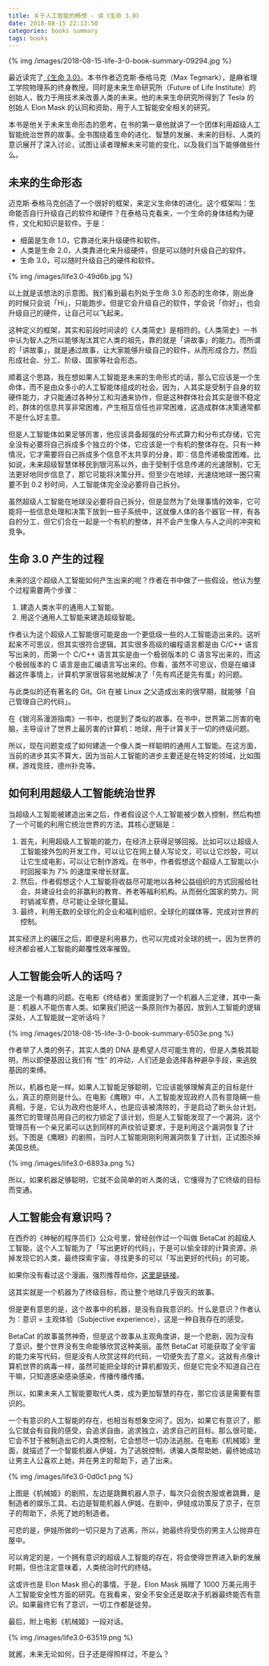 ```yaml
---
title: 关于人工智能的畅想 - 读《生命 3.0》
date: 2018-08-15 22:13:50
categories: books summary
tags: books
---
```


{% img /images/2018-08-15-life-3-0-book-summary-09294.jpg %}

最近读完了[《生命 3.0》](https://item.jd.com/30150952862.html)。本书作者迈克斯·泰格马克（Max Tegmark），是麻省理工学院物理系的终身教授。同时是未来生命研究所（Future of Life Institute）的创始人，致力于用技术来改善人类的未来。他的未来生命研究所得到了 Tesla 的创始人 Elon Mask 的认同和资助，用于人工智能安全相关的研究。

本书是他关于未来生命形态的思考，在书的第一章他就讲了一个团体利用超级人工智能统治世界的故事。全书围绕着生命的进化、智慧的发展、未来的目标、人类的意识展开了深入讨论，试图让读者理解未来可能的变化，以及我们当下能够做些什么。

## 未来的生命形态

迈克斯·泰格马克创造了一个很好的框架，来定义生命体的进化。这个框架叫：生命能否自行升级自己的软件和硬件？在泰格马克看来，一个生命的身体结构为硬件，文化和知识是软件。于是：

 - 细菌是生命 1.0，它靠进化来升级硬件和软件。
 - 人类是生命 2.0，人类靠进化来升级硬件，但是可以随时升级自己的软件。
 - 生命 3.0，可以随时升级自己的硬件和软件。

{% img /images/life3.0-49d6b.jpg %}

以上就是该想法的示意图。我们看到最右列处于生命 3.0 形态的生命体，刚出身的时候只会说「Hi」，只能跑步。但是它会升级自己的软件，学会说「你好」，也会升级自己的硬件，让自己可以飞起来。

这种定义的框架，其实和前段时间读的《人类简史》是相符的。《人类简史》一书中认为智人之所以能够淘汰其它人类的祖先，靠的就是「讲故事」的能力。而所谓的「讲故事」，就是通过故事，让大家能够升级自己的软件，从而形成合力，然后形成社会、分工、阶级、国家等社会形态。

顺着这个思路，我在想如果人工智能是未来的生命形式的话，那么它应该是一个生命体，而不是由众多小的人工智能体组成的社会。因为，人其实是受制于自身的软硬件能力，才只能通过各种分工和沟通来协作，但是这种群体社会其实是很不稳定的，群体的信息共享非常困难，产生相互信任也非常困难，这造成群体决策通常都不是什么好主意。

但是人工智能体如果足够厉害，他应该具备超强的分布式算力和分布式存储，它完全没有必要将自己拆成多个独立的个体，它应该是一个有机的整体存在。只有一种情况，它才需要将自己拆成多个信息不太共享的分身，即：信息传递极度困难。比如说，未来超级智慧体移民到银河系以外，由于受制于信息传递的光速限制，它无法更好地同步信息了，那它可能将决策分开。但至少在地球，光速绕地球一圈只需要不到 0.2 秒时间，人工智能体完全没必要将自己拆分。

虽然超级人工智能在地球没必要将自己拆分，但是显然为了处理事情的效率，它可能将一些信息处理和决策下放到一些子系统中，这就像人体的各个器官一样，有各自的分工，但它们合在一起是一个有机的整体，并不会产生像人与人之间的冲突和竞争。

## 生命 3.0 产生的过程

未来的这个超级人工智能如何产生出来的呢？作者在书中做了一些假设。他认为整个过程需要两个步骤：

 1. 建造人类水平的通用人工智能。
 2. 用这个通用人工智能来建造超级智能。

作者认为这个超级人工智能很可能是由一个更低级一些的人工智能造出来的。这听起来不可思议，但其实很符合逻辑。其实很多高级的编程语言都是由 C/C++ 语言写出来的，而第一个 C/C++ 语言其实是由一个极弱版本的 C 语言写出来的，而这个极弱版本的 C 语言是由汇编语言写出来的。你看，虽然不可思议，但是在编译器这件事情上，计算机学家很容易地就解决了「先有鸡还是先有蛋」的问题。

与此类似的还有著名的 Git。Git 在被 Linux 之父造成出来的很早期，就能够「自己管理自己的代码」。

在《银河系漫游指南》一书中，也提到了类似的故事。在书中，世界第二厉害的电脑，主导设计了世界上最厉害的计算机：地球，用于计算关于一切的终级问题。

所以，现在问题变成了如何建造一个像人类一样聪明的通用人工智能。在这方面，当前的进步其实不算大，因为当前人工智能的进步主要还是在特定的领域，比如围棋，游戏竞技，德州扑克等。

## 如何利用超级人工智能统治世界

当超级人工智能被建造出来之后，作者假设这个人工智能被少数人控制，然后构想了一个可能的利用它统治世界的方法。其核心逻辑是：

 1. 首先，利用超级人工智能的能力，在经济上获得足够回报。比如可以让超级人工智能接外包的开发工作，可以让它在网上替人写论文，可以让它炒股，可以让它生成电影，可以让它制作游戏。在书中，作者假想这个超级人工智能以小时回报率为 7% 的速度来增长财富。
 2. 然后，作者假想这个人工智能将收益尽可能地以各种公益组织的方式回报给社会，并建设社会的非赢利的教育、养老等福利机构。从而弱化国家的势力。同时销减军费，尽可能让全球化蔓延。
 3. 最终，利用无数的全球化的企业和福利组织，全球化的媒体等，完成对世界的控制。

其实经济上的碾压之后，即便是利用暴力，也可以完成对全球的统一。因为世界的经济都会被人工智能的颠覆性效率摧毁。

## 人工智能会听人的话吗？

这是一个有趣的问题。在电影《终结者》里面提到了一个机器人三定律，其中一条是：机器人不能伤害人类。如果我们把这一条原则作为基因，放到人工智能的逻辑深处，人工智能就一定听话吗？

{% img /images/2018-08-15-life-3-0-book-summary-6503e.png %}

作者举了人类的例子，其实人类的 DNA 是希望人尽可能生育的，但是人类极其聪明，所以即便基因让我们有 “性” 的冲动，人们还是会选择各种避孕手段，来逃脱基因的束缚。

所以，机器也是一样。如果人工智能足够聪明，它应该能够理解真正的目标是什么，真正的原则是什么。在电影《鹰眼》中，人工智能发现政府人员有意隐瞒一些真相，于是，它认为政府也是坏人，也是应该被清除的，于是启动了断头台计划。虽然它的管理员用自己的权力锁定了该计划，但是人工智能发现了一个漏洞，这个管理员有一个亲兄弟可以达到同样的声纹验证要求，于是利用这个漏洞恢复了计划。下图是《鹰眼》的剧照，当时人工智能刚刚利用漏洞恢复了计划，正试图杀掉美国总统。

{% img /images/life3.0-6893a.png %}

所以，如果机器足够聪明，它就不会简单的听人类的话，它懂得为了它终级的目标而变通。

## 人工智能会有意识吗？

在西乔的《神秘的程序员们》公众号里，曾经创作过一个叫做 BetaCat 的超级人工智能，这个人工智能为了「写出更好的代码」，于是可以偷全球的计算资源，杀掉发现它的人类，最终探索宇宙，寻找更多的可以「写出更好的代码」的可能。

如果你没有看过这个漫画，强烈推荐给你，[这里是链接](https://mp.weixin.qq.com/s/7AQpMqEDjywXukdxeWa7Og)。

这其实就是一个机器为了终级目标，而让整个地球几乎毁灭的故事。

但是更有意思的是，这个故事中的机器，是没有自我意识的。什么是意识？作者认为：意识 = 主观体验（Subjective experience），这是一种自我存在的感受。

BetaCat 的故事虽然神奇，但是这个故事从主观角度讲，是一个悲剧，因为没有了意识，整个世界没有生命能够欣赏这种美丽。虽然 BetaCat 可能获取了全宇宙的能力来写代码，但是没有人欣赏这样的代码，一切便失去了意义。这就有点像计算机世界的病毒一样，虽然可能把全球的计算机都毁灭，但是它完全不知道自己在干嘛，只知道感染感染感染，传播传播传播。

所以，如果未来人工智能要取代人类，成为更加智慧的存在，那它应该是需要有意识的。

一个有意识的人工智能的存在，也相当有想象空间了。因为，如果它有意识了，那么它就会有自我的感受，会追求自由，追求独立，追求自己的目标。那么很可能，它会不甘于被制造出它的人类控制，它会想尽一切办法逃脱。在电影《机械姬》里面，就描述了一个智能机器人伊娃，为了逃脱控制，诱骗人类帮助她，最终她成功让男主人公喜欢上她，并在男主的帮助下，逃了出来。

{% img /images/life3.0-0d0c1.png %}

上图是《机械姬》的剧照，左边是跳舞机器人京子，每次只会脱衣服或者跳舞，是制造者的娱乐工具。右边是智能机器人伊娃。在剧中，伊娃成功策反了京子，在京子的帮助下，杀死了她的制造者。

可悲的是，伊娃所做的一切只是为了逃离，所以，她最终将受伤的男主人公抛弃在屋中。

可以肯定的是，一个拥有意识的超级人工智能的存在，将会使得世界进入新的发展时期，但也注定意味着，人类统治时代的终结。

这或许也是 Elon Mask 担心的事情。于是，Elon Mask 捐赠了 1000 万美元用于人工智能安全性方面的研究。在我看来，安全不安全还是取决于机器最终能否有意识。如果最终它有了意识，一切工作都是徒劳。

最后，附上电影《机械姬》一段对话。

{% img /images/life3.0-63519.png %}

就酱，未来无论如何，日子还是得照样过，不是么？
